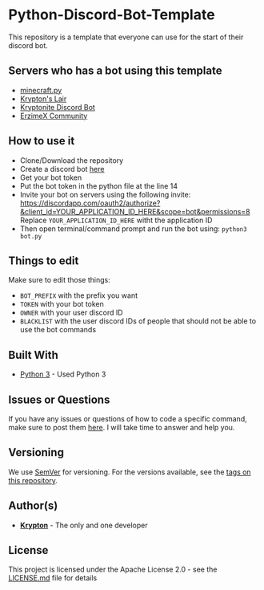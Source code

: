 # Python-Discord-Bot-Template
This repository is a template that everyone can use for the start of their discord bot.

## Servers who has a bot using this template

* [minecraft.py](https://discord.gg/yX6J7Cf)
* [Krypton's Lair](https://discord.gg/dRMnYXR)
* [Kryptonite Discord Bot](https://discord.gg/KJC4j2d)
* [ErzimeX Community](https://discord.gg/3MYmaDm)

## How to use it

* Clone/Download the repository
* Create a discord bot [here](https://discordapp.com/developers/applications)
* Get your bot token
* Put the bot token in the python file at the line 14
* Invite your bot on servers using the following invite:
https://discordapp.com/oauth2/authorize?&client_id=YOUR_APPLICATION_ID_HERE&scope=bot&permissions=8
Replace `YOUR_APPLICATION_ID_HERE` witht the application ID
* Then open terminal/command prompt and run the bot using: `python3 bot.py`

## Things to edit
Make sure to edit those things:
* `BOT_PREFIX` with the prefix you want
* `TOKEN` with your bot token
* `OWNER` with your user discord ID
* `BLACKLIST` with the user discord IDs of people that should not be able to use the bot commands


## Built With

* [Python 3](https://www.python.org/) - Used Python 3

## Issues or Questions

If you have any issues or questions of how to code a specific command, make sure to post them [here](https://github.com/kkrypt0nn/Python-Discord-Bot-Template/issues). I will take time to answer and help you.

## Versioning

We use [SemVer](http://semver.org) for versioning. For the versions available, see the [tags on this repository](https://github.com/kkrypt0nn/Python-Discord-Bot-Template/tags). 

## Author(s)

* **[Krypton](https://planet-of-krypton.tk)** - The only and one developer

## License

This project is licensed under the Apache License 2.0 - see the [LICENSE.md](LICENSE.md) file for details
